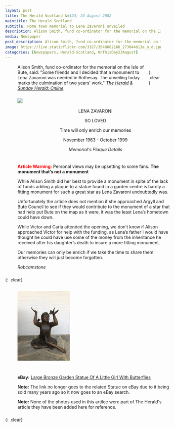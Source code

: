```yaml
---
layout: post
title: The Herald Scotland &#124; 23 August 2002
maintitle: The Herald Scotland
subtitle: Home town memorial to Lena Zavaroni unveiled
description: Alison Smith, fund co-ordinator for the memorial on the Isle of Bute, said&#58; "Some friends and I decided that a monument to Lena Zavaroni was needed in Rothesay".
media: Newspaper
post_description: Alison Smith, fund co-ordinator for the memorial on the Isle of Bute, said&#58; "Some friends and I decided that a monument to Lena Zavaroni was needed in Rothesay".
image: https://live.staticflickr.com/3327/3548682160_273044813a_o_d.jpg
categories: [Newspapers, Herald-Scotland, OnThisDay23August]
---
```


<figure class="fig3">
<figcaption>
Alison Smith, fund co-ordinator for the memorial on the Isle of Bute, said: "Some friends and I decided that a monument to Lena Zavaroni was needed in Rothesay. The unveiling today marks the culmination of two years' work."
<cite><a href="http://www.heraldscotland.com/news/11952179.Home_town_memorial_to_Lena_Zavaroni_unveiled">The Herald &amp; Sunday Herald: Online</a></cite>
</figcaption>
</figure>

<br />{: .clear}

<figure class="fig1">
<a href="https://www.flickr.com/photos/38573128@N03/3548682160"><img src="https://live.staticflickr.com/3327/3548682160_273044813a_o.jpg" class="full-width" /></a>
<figcaption style="text-align:center;">
<p>LENA ZAVARONI</p>
<p>SO LOVED</p>
<p>Time will only enrich our memories</p>
<p>November 1963 - October 1999</p>
<cite>Memorial's Plaque Details</cite>
</figcaption>
</figure>

<figure class="fig2">
<figcaption>
<strong style="color:#FF0000;">Article Warning:</strong> Personal views may be upsetting to some fans.
<strong>The monument that’s not a monument</strong>
<p>While Alison Smith did her best to provide a monument in spite of the lack of funds adding a plaque to a statue found in a garden centre is hardly a fitting monument for such a great star as Lena Zavaroni undoubtedly was.</p>
<p>Unfortunately the article does not mention if she approached Argyll and Bute Council to see if they would contribute to the monument of a star that had help put Bute on the map as it were, it was the least Lena’s hometown could have down.</p>
<p>While Victor and Carla attended the opening, we don’t know if Alison approached Victor for help with the funding, as Lena’s father I would have thought he could have use some of the money from the inheritance he received after his daughter’s death to insure a more fitting monument.</p>
<p>Our memories can only be enrich if we take the time to share them otherwise they will just become forgotten.</p>
<cite>Robcamstone</cite>
</figcaption>
</figure>

{: .clear}

<figure class="fig1">
<img src="/assets/images/newspapers/Large-Bronze-Garden-Statue-Little-Girl-With-Butterflies.jpg" class="full-width" />
</figure>

<figure class="fig2">
<figcaption>
<p><strong>eBay:</strong> <a href="https://www.ebay.com/b/Bronze-Statues-Ornaments/29511/bn_7848396">Large Bronze Garden Statue Of A Little Girl With Butterflies</a></p>
<p><strong>Note:</strong> The link no longer goes to the related Statue on eBay due to it being sold many years ago so it now goes to an eBay search.</p>
<strong>Note:</strong> None of the photos used in this artilce were part of The Herald's article they have been added here for reference.
</figcaption>
</figure>

<br />{: .clear}

<style>
.fig1 {float:left; width:49%;}

.fig2 {float:right; width:49%;}

figcaption {float:left; width:100%;}

@media screen and (orientation:portrait) {
.fig1, .fig2 {float:left; width:100%;}
figcaption {float:left; width:100%; margin-bottom: 10px;}
}
</style>
